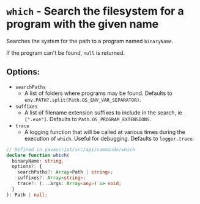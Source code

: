 # `which` - Search the filesystem for a program with the given name

Searches the system for the path to a program named `binaryName`.

If the program can't be found, `null` is returned.

## Options:

- `searchPaths`
  - A list of folders where programs may be found. Defaults to `env.PATH?.split(Path.OS_ENV_VAR_SEPARATOR)`.
- `suffixes`
  - A list of filename extension suffixes to include in the search, ie `[".exe"]`. Defaults to `Path.OS_PROGRAM_EXTENSIONS`.
- `trace`
  - A logging function that will be called at various times during the execution of `which`. Useful for debugging. Defaults to `logger.trace`.

```ts
// Defined in yavascript/src/api/commands/which
declare function which(
  binaryName: string,
  options?: {
    searchPaths?: Array<Path | string>;
    suffixes?: Array<string>;
    trace?: (...args: Array<any>) => void;
  }
): Path | null;
```
